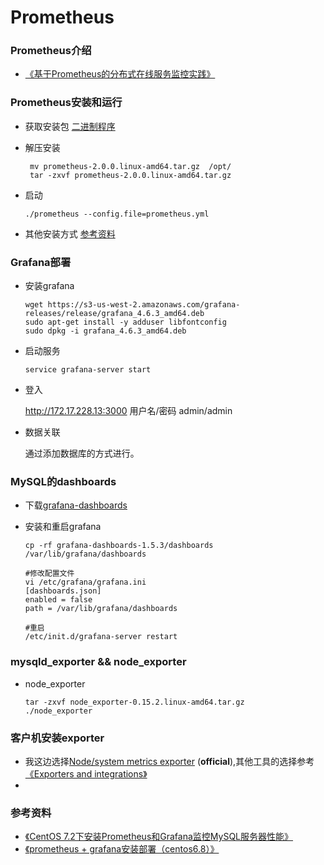 # Prometheus

### Prometheus介绍

+ [《基于Prometheus的分布式在线服务监控实践》](https://zhuanlan.zhihu.com/p/24811652?refer=cloudsre)

### Prometheus安装和运行

+ 获取安装包 [二进制程序](https://prometheus.io/download/)

+ 解压安装

  ```shell
   mv prometheus-2.0.0.linux-amd64.tar.gz  /opt/
   tar -zxvf prometheus-2.0.0.linux-amd64.tar.gz
  ```

+ 启动

  ```shell
  ./prometheus --config.file=prometheus.yml
  ```

+ 其他安装方式 [参考资料](https://prometheus.io/docs/prometheus/latest/installation/)


### Grafana部署

+ 安装grafana

  ```
  wget https://s3-us-west-2.amazonaws.com/grafana-releases/release/grafana_4.6.3_amd64.deb
  sudo apt-get install -y adduser libfontconfig
  sudo dpkg -i grafana_4.6.3_amd64.deb
  ```


+ 启动服务

  ```
  service grafana-server start
  ```


+ 登入

  http://172.17.228.13:3000  用户名/密码 admin/admin

+ 数据关联

  通过添加数据库的方式进行。

### MySQL的dashboards

+ 下载[grafana-dashboards](https://github.com/percona/grafana-dashboards/releases/tag/v1.5.3)

+ 安装和重启grafana

  ```shell
  cp -rf grafana-dashboards-1.5.3/dashboards /var/lib/grafana/dashboards

  #修改配置文件
  vi /etc/grafana/grafana.ini
  [dashboards.json]
  enabled = false
  path = /var/lib/grafana/dashboards

  #重启
  /etc/init.d/grafana-server restart
  ```

### mysqld_exporter && node_exporter

+ node_exporter

  ```
  tar -zxvf node_exporter-0.15.2.linux-amd64.tar.gz
  ./node_exporter
  ```







### 客户机安装exporter

+ 我这边选择[Node/system metrics exporter](https://github.com/prometheus/node_exporter) (**official**),其他工具的选择参考[《Exporters and integrations》](https://prometheus.io/docs/instrumenting/exporters/)
+ ​

### 参考资料

+ [《CentOS 7.2下安装Prometheus和Grafana监控MySQL服务器性能》](http://www.linuxidc.com/Linux/2017-06/144972.htm)
+ [《prometheus + grafana安装部署（centos6.8）》](http://www.cnblogs.com/shhnwangjian/p/6878199.html)

